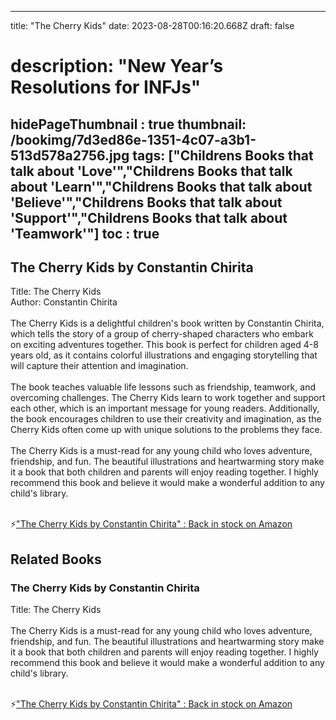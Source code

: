 
---
title: "The Cherry Kids"
date: 2023-08-28T00:16:20.668Z
draft: false
# description: "New Year’s Resolutions for INFJs"
hidePageThumbnail : true
thumbnail: /bookimg/7d3ed86e-1351-4c07-a3b1-513d578a2756.jpg
tags: ["Childrens Books that talk about 'Love'","Childrens Books that talk about 'Learn'","Childrens Books that talk about 'Believe'","Childrens Books that talk about 'Support'","Childrens Books that talk about 'Teamwork'"]
toc : true
---
## The Cherry Kids by Constantin Chirita

Title: The Cherry Kids</br>
Author: Constantin Chirita</br></br>
The Cherry Kids is a delightful children's book written by Constantin Chirita, which tells the story of a group of cherry-shaped characters who embark on exciting adventures together. This book is perfect for children aged 4-8 years old, as it contains colorful illustrations and engaging storytelling that will capture their attention and imagination.</br></br>
The book teaches valuable life lessons such as friendship, teamwork, and overcoming challenges. The Cherry Kids learn to work together and support each other, which is an important message for young readers. Additionally, the book encourages children to use their creativity and imagination, as the Cherry Kids often come up with unique solutions to the problems they face.</br></br>
The Cherry Kids is a must-read for any young child who loves adventure, friendship, and fun. The beautiful illustrations and heartwarming story make it a book that both children and parents will enjoy reading together. I highly recommend this book and believe it would make a wonderful addition to any child's library.</br></br>

<p>⚡<a id="aflink" href="https://www.amazon.com/gp/search?ie=UTF8&tag=klayu00-20&linkCode=ur2&linkId=6639bed89a8ad8dd2705e40644eb43d3&camp=1789&creative=9325&index=books&keywords=The Cherry Kids by Constantin Chirita" class="one" target="_blank" title='"The Cherry Kids by Constantin Chirita" : Back in stock on Amazon'>"The Cherry Kids by Constantin Chirita" : Back in stock on Amazon</a></p>

## Related Books
### The Cherry Kids by Constantin Chirita
Title: The Cherry Kids</br></br>
The Cherry Kids is a must-read for any young child who loves adventure, friendship, and fun. The beautiful illustrations and heartwarming story make it a book that both children and parents will enjoy reading together. I highly recommend this book and believe it would make a wonderful addition to any child's library.</br></br>

<p>⚡<a id="aflink" href="https://www.amazon.com/gp/search?ie=UTF8&tag=klayu00-20&linkCode=ur2&linkId=6639bed89a8ad8dd2705e40644eb43d3&camp=1789&creative=9325&index=books&keywords=The Cherry Kids by Constantin Chirita" class="one" target="_blank" title='"The Cherry Kids by Constantin Chirita" : Back in stock on Amazon'>"The Cherry Kids by Constantin Chirita" : Back in stock on Amazon</a></p>
